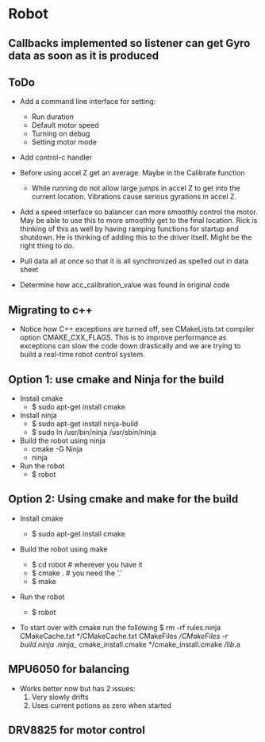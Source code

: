 # Robot

## Callbacks implemented so listener can get Gyro data as soon as it is produced

## ToDo
- Add a command line interface for setting:
  - Run duration
  - Default motor speed
  - Turning on debug
  - Setting motor mode
- Add control-c handler
- Before using accel Z get an average. Maybe in the Calibrate function
  - While running do not allow large jumps in accel Z to get into the
    current location. Vibrations cause serious gyrations in accel Z.
- Add a speed interface so balancer can more smoothly control the
  motor. May be able to use this to more smoothly get to the final
  location. Rick is thinking of this as well by having ramping
  functions for startup and shutdown. He is thinking of adding this to
  the driver itself. Might be the right thing to do.

- Pull data all at once so that it is all synchronized as spelled out
  in data sheet
- Determine how acc_calibration_value was found in original code

## Migrating to c++
- Notice how C++ exceptions are turned off, see CMakeLists.txt
  compiler option CMAKE_CXX_FLAGS. This is to improve performance as
  exceptions can slow the code down drastically and we are trying to
  build a real-time robot control system.

## Option 1: use cmake and Ninja for the build
- Install cmake
  - $ sudo apt-get install cmake
- Install ninja
  - $ sudo apt-get install ninja-build
  - $ sudo ln /usr/bin/ninja /usr/sbin/ninja
- Build the robot using ninja
  - cmake -G Ninja
  - ninja
- Run the robot
  - $ robot

## Option 2: Using cmake and make for the build
- Install cmake
  - $ sudo apt-get install cmake
- Build the robot using make
  - $ cd robot # wherever you have it
  - $ cmake . # you need the '.'
  - $ make
- Run the robot
  - $ robot

- To start over with cmake run the following
$ rm -rf rules.ninja CMakeCache.txt */CMakeCache.txt CMakeFiles */CMakeFiles -r build.ninja .ninja_* cmake_install.cmake */cmake_install.cmake */lib*.a

## MPU6050 for balancing

- Works better now but has 2 issues:
  1. Very slowly drifts
  2. Uses current potions as zero when started

## DRV8825 for motor control
